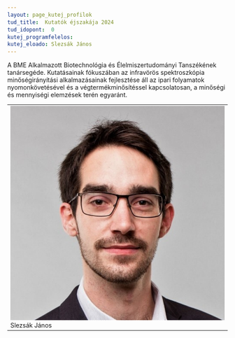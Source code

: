 ```yaml
---
layout: page_kutej_profilok
tud_title:  Kutatók éjszakája 2024
tud_idopont:  0
kutej_programfelelos:
kutej_eloado: Slezsák János
---
```


A BME Alkalmazott Biotechnológia és Élelmiszertudományi Tanszékének tanársegéde. Kutatásainak fókuszában az infravörös spektroszkópia minőségirányítási alkalmazásainak fejlesztése áll az ipari folyamatok nyomonkövetésével és a végtermékminősítéssel kapcsolatosan, a minőségi és mennyiségi elemzések terén egyaránt.


<table class="picture">
<tr>
<td>

<div class="gallery">
    <img src="images/Slezsak_Janos.jpg" max-width="250" max-height="200">
  <div class="desc">Slezsák János</div>
</div>

</td>
</tr>
</table>
